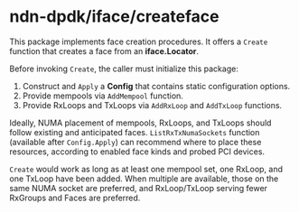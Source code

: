 # ndn-dpdk/iface/createface

This package implements face creation procedures.
It offers a `Create` function that creates a face from an **iface.Locator**.

Before invoking `Create`, the caller must initialize this package:

1. Construct and `Apply` a **Config** that contains static configuration options.
2. Provide mempools via `AddMempool` function.
3. Provide RxLoops and TxLoops via `AddRxLoop` and `AddTxLoop` functions.

Ideally, NUMA placement of mempools, RxLoops, and TxLoops should follow existing and anticipated faces.
`ListRxTxNumaSockets` function (available after `Config.Apply`) can recommend where to place these resources, according to enabled face kinds and probed PCI devices.

`Create` would work as long as at least one mempool set, one RxLoop, and one TxLoop have been added.
When multiple are available, those on the same NUMA socket are preferred, and RxLoop/TxLoop serving fewer RxGroups and Faces are preferred.
